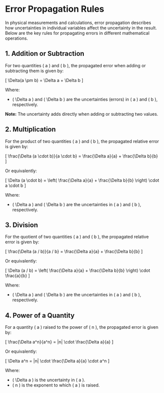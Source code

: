 # Error Propagation Rules

In physical measurements and calculations, error propagation describes how uncertainties in individual variables affect the uncertainty in the result. Below are the key rules for propagating errors in different mathematical operations.

## 1. Addition or Subtraction

For two quantities \( a \) and \( b \), the propagated error when adding or subtracting them is given by:

\[
\Delta(a \pm b) = \Delta a + \Delta b
\]

Where:
- \( \Delta a \) and \( \Delta b \) are the uncertainties (errors) in \( a \) and \( b \), respectively.

**Note:** The uncertainty adds directly when adding or subtracting two values.



## 2. Multiplication

For the product of two quantities \( a \) and \( b \), the propagated relative error is given by:

\[
\frac{\Delta (a \cdot b)}{a \cdot b} = \frac{\Delta a}{a} + \frac{\Delta b}{b}
\]

Or equivalently:

\[
\Delta (a \cdot b) = \left( \frac{\Delta a}{a} + \frac{\Delta b}{b} \right) \cdot a \cdot b
\]

Where:
- \( \Delta a \) and \( \Delta b \) are the uncertainties in \( a \) and \( b \), respectively.



## 3. Division

For the quotient of two quantities \( a \) and \( b \), the propagated relative error is given by:

\[
\frac{\Delta (a / b)}{a / b} = \frac{\Delta a}{a} + \frac{\Delta b}{b}
\]

Or equivalently:

\[
\Delta (a / b) = \left( \frac{\Delta a}{a} + \frac{\Delta b}{b} \right) \cdot \frac{a}{b}
\]

Where:
- \( \Delta a \) and \( \Delta b \) are the uncertainties in \( a \) and \( b \), respectively.



## 4. Power of a Quantity

For a quantity \( a \) raised to the power of \( n \), the propagated error is given by:

\[
\frac{\Delta a^n}{a^n} = |n| \cdot \frac{\Delta a}{a}
\]

Or equivalently:

\[
\Delta a^n = |n| \cdot \frac{\Delta a}{a} \cdot a^n
\]

Where:
- \( \Delta a \) is the uncertainty in \( a \).
- \( n \) is the exponent to which \( a \) is raised.


